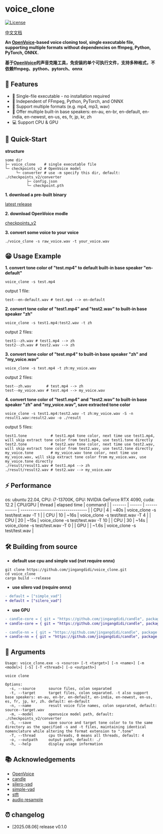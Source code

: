 # voice_clone
[![License](https://img.shields.io/badge/license-MIT-blue.svg)](https://github.com/jingangdidi/voice_clone/blob/main/LICENSE)

[中文文档](https://github.com/jingangdidi/voice_clone/blob/main/README_zh.md)

**An [OpenVoice](https://github.com/myshell-ai/OpenVoice)-based voice cloning tool, single executable file, supporting multiple formats without dependencies on ffmpeg, Python, PyTorch, ONNX.**

**基于[OpenVoice](https://github.com/myshell-ai/OpenVoice)的声音克隆工具，免安装的单个可执行文件，支持多种格式，不依赖ffmpeg、python、pytorch、onnx**

## 👑 Features
- ​💪​ Single-file executable - no installation required
- 🎈 Independent of FFmpeg, Python, PyTorch, and ONNX
- 🎨​ Support multiple formats (e.g. mp4, mp3, wav)
- 👄 Offer multiple built-in base speakers: en-au, en-br, en-default, en-india, en-newest, en-us, es, fr, jp, kr, zh
- 💻​ Support CPU & GPU

## 🚀 Quick-Start
**structure**
```
some dir
├─ voice_clone    # single executable file
└─ checkpoints_v2 # OpenVoice model
     └─ converter # use -m specify this dir, default: ./checkpoints_v2/converter
          ├─ config.json
          └─ checkpoint.pth
```
**1. download a pre-built binary**

[latest release](https://github.com/jingangdidi/voice_clone/releases)

**2. download OpenVoice modle**

[checkpoints_v2](https://myshell-public-repo-host.s3.amazonaws.com/openvoice/checkpoints_v2_0417.zip)

**3. convert some voice to your voice**
```
./voice_clone -s raw_voice.wav -t your_voice.wav
```

## 😁 Usage Example
**1. convert tone color of "test.mp4" to default built-in base speaker "en-default"**
```
voice_clone -s test.mp4
```
output 1 file:
```
test--en-default.wav # test.mp4 --> en-default
```
**2. convert tone color of "test1.mp4" and "test2.wav" to built-in base speaker "zh"**
```
voice_clone -s test1.mp4:test2.wav -t zh
```
output 2 files:
```
test1--zh.wav # test1.mp4 --> zh
test2--zh.wav # test2.wav --> zh
```
**3. convert tone color of "test.mp4" to built-in base speaker "zh" and "my_voice.wav"**
```
voice_clone -s test.mp4 -t zh:my_voice.wav
```
output 2 files:
```
test--zh.wav       # test.mp4 --> zh
test--my_voice.wav # test.mp4 --> my_voice.wav
```
**4. convert tone color of "test1.mp4" and "test2.wav" to built-in base speaker "zh" and "my_voice.wav", save extracted tone color**
```
voice_clone -s test1.mp4:test2.wav -t zh:my_voice.wav -S -n result1.wav:result2.wav -o ./result
```
output 5 files:
```
test1.tone           # test1.mp4 tone color, next time use test1.mp4, will skip extract tone color from test1.mp4, use test1.tone directly
test2.tone           # test2.wav tone color, next time use test2.wav, will skip extract tone color from test2.wav, use test2.tone directly
my_voice.tone        # my_voice.wav tone color, next time use my_voice.wav, will skip extract tone color from my_voice.wav, use my_voice.tone directly
./result/result1.wav # test1.mp4 --> zh
./result/result2.wav # test2.wav --> my_voice.wav
```

## ⚡️ Performance
os: ubuntu 22.04, CPU: i7-13700K, GPU: NVIDIA GeForce RTX 4090, cuda: 12.2
| CPU/GPU | thread | elapsed time | command                            |
| ------- | ------ | ------------ | ---------------------------------- |
| CPU     | 4      | ~40s         | voice_clone -s test/test.wav -T 1  |
| CPU     | 10     | ~16s         | voice_clone -s test/test.wav -T 4  |
| CPU     | 20     | ~15s         | voice_clone -s test/test.wav -T 10 |
| CPU     | 30     | ~14s         | voice_clone -s test/test.wav -T 0  |
| GPU     |        | ~1.6s        | voice_clone -s test/test.wav       |

## 🛠 Building from source
- **default use cpu and simple vad (not require onnx)**
```
git clone https://github.com/jingangdidi/voice_clone.git
cd voice_clone
cargo build --release
```

- **use silero vad (require onnx)**
```diff
- default = ["simple_vad"]
+ default = ["silero_vad"]
```

- **use GPU**
```diff
- candle-core = { git = "https://github.com/jingangdidi/candle", package = "candle-core", branch = "main" }
+ candle-core = { git = "https://github.com/jingangdidi/candle", package = "candle-core", branch = "main", features = ["cuda"] }

- candle-nn = { git = "https://github.com/jingangdidi/candle", package = "candle-nn", branch = "main" }
+ candle-nn = { git = "https://github.com/jingangdidi/candle", package = "candle-nn", branch = "main", features = ["cuda"] }
```

## 🚥 Arguments
```
Usage: voice_clone.exe -s <source> [-t <target>] [-n <name>] [-m <model>] [-S] [-T <thread>] [-o <outpath>]

voice clone

Options:
  -s, --source      source files, colon separated
  -t, --target      target files, colon separated. -t also support base speakers: en-au, en-br, en-default, en-india, en-newest, en-us, es, fr, jp, kr, zh. default: en-default
  -n, --name        result voice file names, colon separated, default: source--target.wav
  -m, --model       openvoice model path, default: ./checkpoints_v2/converter
  -S, --save        save source and target tone color to to the same directory as the specified -s and -t files, maintaining identical nomenclature while altering the format extension to ".tone"
  -T, --thread      cpu threads, 0 means all threads, default: 4
  -o, --outpath     output path, default: ./
  -h, --help        display usage information
```

## 📚 Acknowledgements
- [OpenVoice](https://github.com/myshell-ai/OpenVoice)
- [candle](https://github.com/huggingface/candle)
- [silero-vad](https://github.com/snakers4/silero-vad)
- [simple-vad](https://github.com/MorenoLaQuatra/vad)
- [stft](https://github.com/phudtran/rustft)
- [audio resample](https://github.com/bmcfee/resampy)

## ⏰ changelog
- [2025.08.06] release v0.1.0
